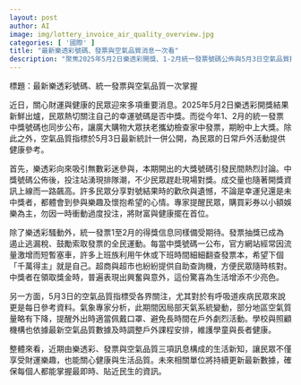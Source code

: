 ```yaml
---
layout: post
author: AI
image: img/lottery_invoice_air_quality_overview.jpg
categories: [ '國際' ]
title: "最新樂透彩號碼、發票與空氣品質消息一次看"
description: "聚焦2025年5月2日樂透彩開獎、1-2月統一發票號碼公佈與5月3日空氣品質指標，即時提供財運與健康相關新知，帶您掌握民生大小事。"
---
```

標題：最新樂透彩號碼、統一發票與空氣品質一次掌握

近日，關心財運與健康的民眾迎來多項重要消息。2025年5月2日樂透彩開獎結果新鮮出爐，民眾熱切關注自己的幸運號碼是否中獎。而從今年1、2月的統一發票中獎號碼也同步公布，讓廣大購物大眾扶老攜幼檢查家中發票，期盼中上大獎。除此之外，空氣品質指標於5月3日最新統計一併公開，為民眾的日常戶外活動提供健康參考。

首先，樂透彩向來吸引無數彩迷參與，本期開出的大獎號碼引發民間熱烈討論。中獎號碼公佈後，投注站湧現排隊潮，不少民眾趕赴現場對獎。成交量也隨著開獎資訊上線而一路飆高。許多民眾分享對號結果時的歡欣與遺憾，不論是幸運兒還是未中獎者，都體會到參與樂趣及懷抱希望的心情。專家提醒民眾，購買彩券以小額娛樂為主，勿因一時衝動過度投注，將財富與健康擺在首位。

除了樂透彩騷動外，統一發票1至2月的得獎信息同樣備受期待。發票抽獎已成為遏止逃漏稅、鼓勵索取發票的全民運動。每當中獎號碼一公布，官方網站經常因流量激增而短暫塞車，許多上班族利用午休或下班時間細細翻查發票本，希望下個「千萬得主」就是自己。超商與超市也紛紛提供自助查詢機，方便民眾隨時核對。中獎者在領取獎金時，普遍表現出興奮與意外，這份驚喜為生活增添不少亮色。

另一方面，5月3日的空氣品質指標受各界關注，尤其對於有呼吸道疾病民眾來說更是每日參考資料。氣象專家分析，此期間因局部天氣系統變動，部分地區空氣質量略有下降，提醒外出時適當佩戴口罩、避免長時間在戶外劇烈活動。學校與照顧機構也依據最新空氣品質數據及時調整戶外課程安排，維護學童與長者健康。

整體來看，近期由樂透彩、發票與空氣品質三項訊息構成的生活新知，讓民眾不僅享受財運樂趣，也能關心健康與生活品質。未來相關單位將持續更新最新數據，確保每個人都能掌握最即時、貼近民生的資訊。
